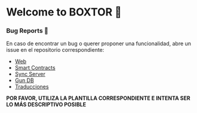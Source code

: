 # Welcome to BOX**TOR** 👋

### Bug Reports 🐞

En caso de encontrar un bug o querer proponer una funcionalidad, abre un issue en el repositorio correspondiente:
* [Web](https://github.com/Boxtor/boxtor_web/issues)
* [Smart Contracts](https://github.com/Boxtor/boxtor_contracts/issues)
* [Sync Server](https://github.com/Boxtor/boxtor_sync/issues)
* [Gun DB](https://github.com/Boxtor/boxtor_gun/issues)
* [Traducciones](https://github.com/Boxtor/boxtor_i18n/issues)

**POR FAVOR, UTILIZA LA PLANTILLA CORRESPONDIENTE E INTENTA SER LO MÁS DESCRIPTIVO POSIBLE**

